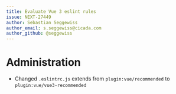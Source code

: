 ```yaml
---
title: Evaluate Vue 3 eslint rules
issue: NEXT-27449
author: Sebastian Seggewiss
author_email: s.seggewiss@cicada.com
author_github: @seggewiss
---
```

# Administration
* Changed `.eslintrc.js` extends from `plugin:vue/recommended` to `plugin:vue/vue3-recommended`
